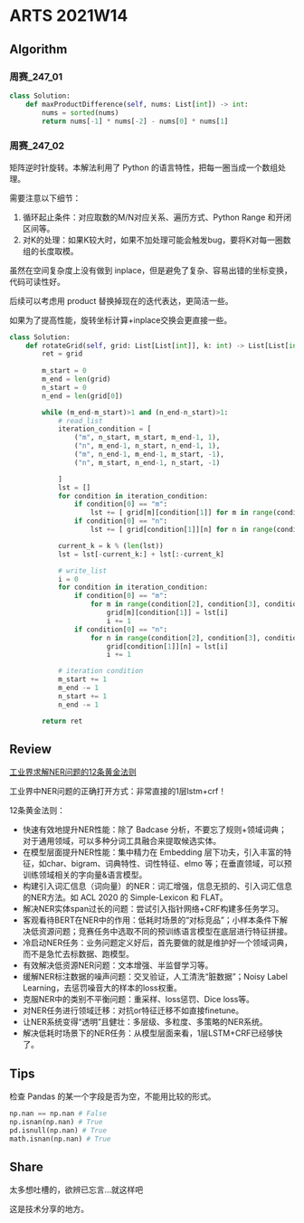 # ARTS 2021W14

## Algorithm

### 周赛_247_01

```python
class Solution:
    def maxProductDifference(self, nums: List[int]) -> int:
        nums = sorted(nums)
        return nums[-1] * nums[-2] - nums[0] * nums[1]
```

### 周赛_247_02

矩阵逆时针旋转。本解法利用了 Python 的语言特性，把每一圈当成一个数组处理。

需要注意以下细节：

1. 循环起止条件：对应取数的M/N对应关系、遍历方式、Python Range 和开闭区间等。
2. 对K的处理：如果K较大时，如果不加处理可能会触发bug，要将K对每一圈数组的长度取模。

虽然在空间复杂度上没有做到 inplace，但是避免了复杂、容易出错的坐标变换，代码可读性好。

后续可以考虑用 product 替换掉现在的迭代表达，更简洁一些。

如果为了提高性能，旋转坐标计算+inplace交换会更直接一些。

```python
class Solution:
    def rotateGrid(self, grid: List[List[int]], k: int) -> List[List[int]]:
        ret = grid
        
        m_start = 0
        m_end = len(grid)
        n_start = 0
        n_end = len(grid[0])

        while (m_end-m_start)>1 and (n_end-n_start)>1:
            # read_list
            iteration_condition = [
                ("m", n_start, m_start, m_end-1, 1),
                ("n", m_end-1, n_start, n_end-1, 1),
                ("m", n_end-1, m_end-1, m_start, -1),
                ("n", m_start, n_end-1, n_start, -1)

            ]
            lst = []
            for condition in iteration_condition:
                if condition[0] == "m":
                    lst += [ grid[m][condition[1]] for m in range(condition[2], condition[3], condition[4])]
                if condition[0] == "n":
                    lst += [ grid[condition[1]][n] for n in range(condition[2], condition[3], condition[4])]

            current_k = k % (len(lst))
            lst = lst[-current_k:] + lst[:-current_k]

            # write_list
            i = 0
            for condition in iteration_condition:
                if condition[0] == "m":
                    for m in range(condition[2], condition[3], condition[4]):
                        grid[m][condition[1]] = lst[i]
                        i += 1
                if condition[0] == "n":
                    for n in range(condition[2], condition[3], condition[4]):
                        grid[condition[1]][n] = lst[i]
                        i += 1

            # iteration condition
            m_start += 1
            m_end -= 1
            n_start += 1
            n_end -= 1

        return ret
```

## Review

[工业界求解NER问题的12条黄金法则](https://mp.weixin.qq.com/s/6VuovNdBGSSMq21OHfGe-w)

工业界中NER问题的正确打开⽅式：非常直接的1层lstm+crf！

12条黄金法则：

- 快速有效地提升NER性能：除了 Badcase 分析，不要忘了规则+领域词典；对于通用领域，可以多种分词工具融合来提取候选实体。
- 在模型层面提升NER性能：集中精力在 Embedding 层下功夫，引入丰富的特征，如char、bigram、词典特性、词性特征、elmo 等；在垂直领域，可以预训练领域相关的字向量&语言模型。
- 构建引入词汇信息（词向量）的NER：词汇增强，信息无损的、引入词汇信息的NER方法。如 ACL 2020 的 Simple-Lexicon 和 FLAT。
- 解决NER实体span过长的问题：尝试引入指针网络+CRF构建多任务学习。
- 客观看待BERT在NER中的作用：低耗时场景的“对标竞品”；小样本条件下解决低资源问题；竞赛任务中选取不同的预训练语言模型在底层进行特征拼接。
- 冷启动NER任务：业务问题定义好后，首先要做的就是维护好一个领域词典，而不是急忙去标数据、跑模型。
- 有效解决低资源NER问题：文本增强、半监督学习等。
- 缓解NER标注数据的噪声问题：交叉验证，人工清洗“脏数据”；Noisy Label Learning，去惩罚噪音大的样本的loss权重。
- 克服NER中的类别不平衡问题：重采样、loss惩罚、Dice loss等。
- 对NER任务进行领域迁移：对抗or特征迁移不如直接finetune。
- 让NER系统变得“透明”且健壮：多层级、多粒度、多策略的NER系统。
- 解决低耗时场景下的NER任务：从模型层面来看，1层LSTM+CRF已经够快了。

## Tips

检查 Pandas 的某一个字段是否为空，不能用比较的形式。

```python
np.nan == np.nan # False
np.isnan(np.nan) # True
pd.isnull(np.nan) # True
math.isnan(np.nan) # True
```

## Share

太多想吐槽的，欲辨已忘言…就这样吧

这是技术分享的地方。

